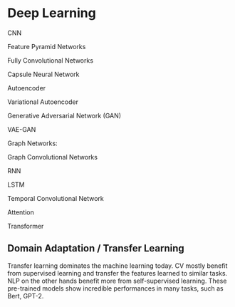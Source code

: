 # Deep Learning

CNN

Feature Pyramid Networks

Fully Convolutional Networks

Capsule Neural Network

Autoencoder

Variational Autoencoder

Generative Adversarial Network (GAN)

VAE-GAN

Graph Networks:

Graph Convolutional Networks

RNN

LSTM

Temporal Convolutional Network

Attention

Transformer

## Domain Adaptation / Transfer Learning

Transfer learning dominates the machine learning today. CV mostly benefit from supervised learning and transfer the features learned to similar tasks. NLP on the other hands benefit more from self-supervised learning. These pre-trained models show incredible performances in many tasks, such as Bert, GPT-2.


